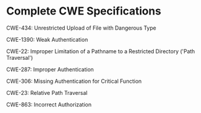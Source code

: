 

# Complete CWE Specifications

CWE-434: Unrestricted Upload of File with Dangerous Type

CWE-1390: Weak Authentication

CWE-22: Improper Limitation of a Pathname to a Restricted Directory ('Path Traversal')

CWE-287: Improper Authentication

CWE-306: Missing Authentication for Critical Function

CWE-23: Relative Path Traversal

CWE-863: Incorrect Authorization